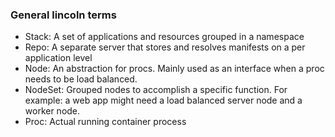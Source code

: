 ### General lincoln terms

- Stack: A set of applications and resources grouped in a namespace
- Repo: A separate server that stores and resolves manifests on a per
  application level
- Node: An abstraction for procs. Mainly used as an interface when a proc needs
  to be load balanced.
- NodeSet: Grouped nodes to accomplish a specific function. For example: a web
  app might need a load balanced server node and a worker node.
- Proc: Actual running container process
